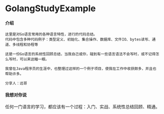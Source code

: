 # GolangStudyExample

#### 介绍
```
这里是对Go语言常用的各种语言特性，进行的代码总结。
代码中包含多种代码例子：类型定义、初始化、集合操作、数据库、文件IO、bytes读写、通道、多线程和协程等

这是一份Go语言的系统性回顾总结，当我自己或你，碰到有一些语言语法不会写时，或不记得怎么写时，可以来这瞄一眼。

我曾在Java程序员的生涯中，也整理过这样的一个例子项目，使我在工作中收获颇多，并且也帮助许多。

分享人：远哥

```

#### 我想对你说
任何一门语言的学习，都应该有一个过程：入门、实战、系统性总结回顾、精通。





